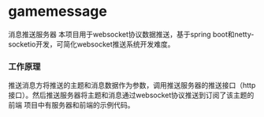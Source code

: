 # gamemessage
消息推送服务器
本项目用于websocket协议数据推送，基于spring boot和netty-socketio开发，可简化websocket推送系统开发难度。
### 工作原理
推送消息方将推送的主题和消息数据作为参数，调用推送服务器的推送接口（http接口）。然后推送服务器将主题和消息通过websocket协议推送到订阅了该主题的前端
项目中有服务器和前端的示例代码。
